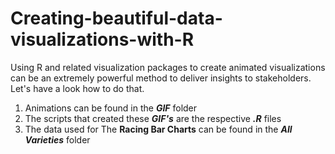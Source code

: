 # Creating-beautiful-data-visualizations-with-R
Using R and related visualization packages to create animated visualizations can be an extremely powerful method to deliver insights to stakeholders. Let's have a look how to do that.

1. Animations can be found in the ___GIF___ folder
2. The scripts that created these ___GIF's___ are the respective ___.R___ files
3. The data used for The __Racing Bar Charts__ can be found in the ___All Varieties___ folder